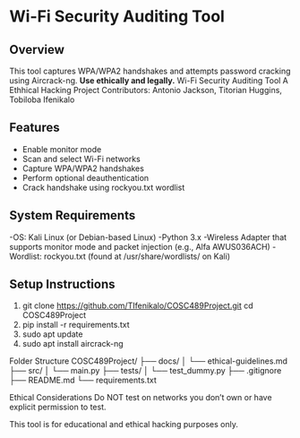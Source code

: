 # Wi-Fi Security Auditing Tool

## Overview
This tool captures WPA/WPA2 handshakes and attempts password cracking using Aircrack-ng. **Use ethically and legally.**
Wi-Fi Security Auditing Tool
A Ethhical Hacking Project
Contributors: Antonio Jackson, Titorian Huggins, Tobiloba Ifenikalo

## Features
- Enable monitor mode
- Scan and select Wi-Fi networks
- Capture WPA/WPA2 handshakes
- Perform optional deauthentication
- Crack handshake using rockyou.txt wordlist

## System Requirements
-OS: Kali Linux (or Debian-based Linux)
-Python 3.x
-Wireless Adapter that supports monitor mode and packet injection (e.g., Alfa AWUS036ACH)
-Wordlist: rockyou.txt (found at /usr/share/wordlists/ on Kali)

## Setup Instructions
1. git clone https://github.com/TIfenikalo/COSC489Project.git
cd COSC489Project
2. pip install -r requirements.txt
3. sudo apt update
4. sudo apt install aircrack-ng




Folder Structure
COSC489Project/
├── docs/
│   └── ethical-guidelines.md
├── src/
│   └── main.py
├── tests/
│   └── test_dummy.py
├── .gitignore
├── README.md
└── requirements.txt

Ethical Considerations
Do NOT test on networks you don’t own or have explicit permission to test.

This tool is for educational and ethical hacking purposes only.


